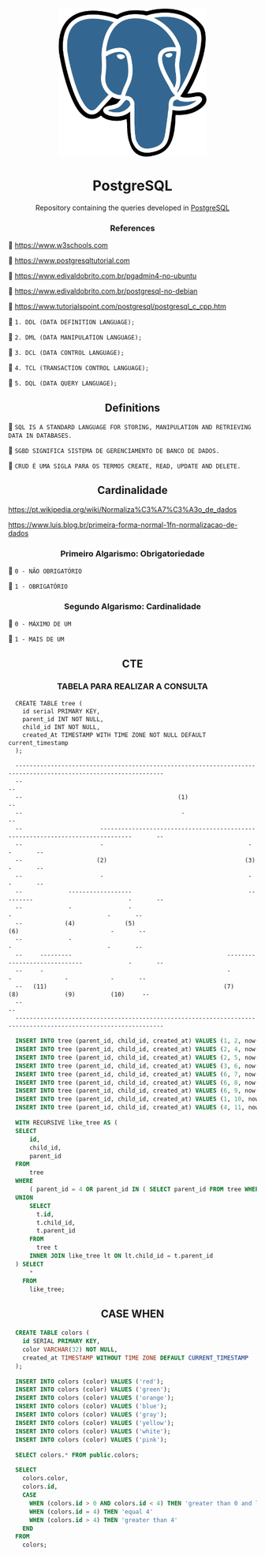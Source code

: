 <p align="center"><img height=300 width=300 src="Postgresql_elephant.svg"></p>

<h1 align="center">PostgreSQL</h1>

<p align="center">Repository containing the queries developed in <a href="https://www.postgresql.org">PostgreSQL</a></p>

<h3 align="center">References</h3>

<span>👹</span> <a href="https://www.w3schools.com">https://www.w3schools.com</a>

<span>👹</span> <a href="https://www.postgresqltutorial.com">https://www.postgresqltutorial.com</a>

<span>👹</span> <a href="https://www.edivaldobrito.com.br/pgadmin4-no-ubuntu">https://www.edivaldobrito.com.br/pgadmin4-no-ubuntu</a>

<span>👹</span> <a href="https://www.edivaldobrito.com.br/postgresql-no-debian">https://www.edivaldobrito.com.br/postgresql-no-debian</a>

<span>👹</span> <a href="https://www.tutorialspoint.com/postgresql/postgresql_c_cpp.htm">https://www.tutorialspoint.com/postgresql/postgresql_c_cpp.htm</a>

<span>🧷</span> <span>`1. DDL (DATA DEFINITION LANGUAGE);`</span>

<span>🧷</span> <span>`2. DML (DATA MANIPULATION LANGUAGE);`</span>

<span>🧷</span> <span>`3. DCL (DATA CONTROL LANGUAGE);`</span>

<span>🧷</span> <span>`4. TCL (TRANSACTION CONTROL LANGUAGE);`</span>

<span>🧷</span> <span>`5. DQL (DATA QUERY LANGUAGE);`</span>

<h2 align="center">Definitions</h2>

<span>📀</span> <span>`SQL IS A STANDARD LANGUAGE FOR STORING, MANIPULATION AND RETRIEVING DATA IN DATABASES.`</span>

<span>📀</span> <span>`SGBD SIGNIFICA SISTEMA DE GERENCIAMENTO DE BANCO DE DADOS.`</span>

<span>📀</span> <span>`CRUD É UMA SIGLA PARA OS TERMOS CREATE, READ, UPDATE AND DELETE.`</span>

<h2 align="center">Cardinalidade</h2>

<a href="https://pt.wikipedia.org/wiki/Normaliza%C3%A7%C3%A3o_de_dados">https://pt.wikipedia.org/wiki/Normaliza%C3%A7%C3%A3o_de_dados</a>

<a href="https://www.luis.blog.br/primeira-forma-normal-1fn-normalizacao-de-dados">https://www.luis.blog.br/primeira-forma-normal-1fn-normalizacao-de-dados</a>

<h3 align="center">Primeiro Algarismo: Obrigatoriedade</h3>

🌂 `0 - NÃO OBRIGATÓRIO`

🌂 `1 - OBRIGATÓRIO`

<h3 align="center">Segundo Algarismo: Cardinalidade</h3>

🌂 `0 - MÁXIMO DE UM`

🌂 `1 - MAIS DE UM`

<h2 align="center">CTE</h2>

<h3 align="center">TABELA PARA REALIZAR A CONSULTA</h3>

```
  CREATE TABLE tree (
    id serial PRIMARY KEY,
    parent_id INT NOT NULL,
    child_id INT NOT NULL,
    created_At TIMESTAMP WITH TIME ZONE NOT NULL DEFAULT current_timestamp
  );
```

```
  ----------------------------------------------------------------------------------------------------------------
  --                                                                                                            --
  --                                            (1)                                                             --
  --                                             -                                                              --
  --                      -------------------------------------------------------------------------------       --
  --                      -                                         -                                   -       --
  --                     (2)                                       (3)                                  -       --
  --                      -                                         -                                   -       --
  --             ------------------                                 ---------                           -       --
  --             -                -                                         -                           -       --
  --            (4)              (5)                                       (6)                          -       --
  --             -                                                          -                           -       --
  --     ---------                                            -----------------------------             -       --
  --     -                                                    -            -               -            -       --
  --   (11)                                                  (7)          (8)             (9)          (10)     --
  --                                                                                                            --
  ----------------------------------------------------------------------------------------------------------------
```

```sql
  INSERT INTO tree (parent_id, child_id, created_at) VALUES (1, 2, now());
  INSERT INTO tree (parent_id, child_id, created_at) VALUES (2, 4, now());
  INSERT INTO tree (parent_id, child_id, created_at) VALUES (2, 5, now());
  INSERT INTO tree (parent_id, child_id, created_at) VALUES (3, 6, now());
  INSERT INTO tree (parent_id, child_id, created_at) VALUES (6, 7, now());
  INSERT INTO tree (parent_id, child_id, created_at) VALUES (6, 8, now());
  INSERT INTO tree (parent_id, child_id, created_at) VALUES (6, 9, now());
  INSERT INTO tree (parent_id, child_id, created_at) VALUES (1, 10, now());
  INSERT INTO tree (parent_id, child_id, created_at) VALUES (4, 11, now());
```

```sql
  WITH RECURSIVE like_tree AS (
  SELECT
      id,
      child_id,
      parent_id
  FROM
      tree
  WHERE
      ( parent_id = 4 OR parent_id IN ( SELECT parent_id FROM tree WHERE child_id = 4 ) ) -- TENTAR ARRUMAR AQUI, RETORNANDO TODOS OS PARENTS
  UNION
      SELECT
        t.id,
        t.child_id,
        t.parent_id
      FROM
        tree t
      INNER JOIN like_tree lt ON lt.child_id = t.parent_id
  ) SELECT
      *
    FROM
      like_tree;
```

<h2 align="center">CASE WHEN</h2>

```sql
  CREATE TABLE colors (
    id SERIAL PRIMARY KEY,
    color VARCHAR(32) NOT NULL,
    created_at TIMESTAMP WITHOUT TIME ZONE DEFAULT CURRENT_TIMESTAMP
  );
```

```sql
  INSERT INTO colors (color) VALUES ('red');
  INSERT INTO colors (color) VALUES ('green');
  INSERT INTO colors (color) VALUES ('orange');
  INSERT INTO colors (color) VALUES ('blue');
  INSERT INTO colors (color) VALUES ('gray');
  INSERT INTO colors (color) VALUES ('yellow');
  INSERT INTO colors (color) VALUES ('white');
  INSERT INTO colors (color) VALUES ('pink');
```

```sql
  SELECT colors.* FROM public.colors;
```

```sql
  SELECT
    colors.color,
    colors.id,
    CASE
      WHEN (colors.id > 0 AND colors.id < 4) THEN 'greater than 0 and less than 4'
      WHEN (colors.id = 4) THEN 'equal 4'
      WHEN (colors.id > 4) THEN 'greater than 4'
    END
  FROM
    colors;
```